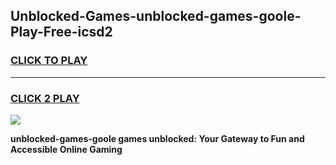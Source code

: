 
## Unblocked-Games-unblocked-games-goole-Play-Free-icsd2
<h3>
<a href="https://premium76.site?title=unblocked-games-goole&ref=09A">CLICK TO PLAY</a></h3>
<hr>

<h3>
<a href="https://premium76.site?title=unblocked-games-goole&ref=09A">CLICK 2 PLAY</a>
  
</h3>

<a href="https://premium76.site?title=unblocked-games-goole&ref=09A"><img src="https://clearcache.store/games.png"></a>


**unblocked-games-goole games unblocked: Your Gateway to Fun and Accessible Online Gaming**
